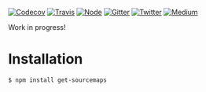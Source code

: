 [![Codecov](https://img.shields.io/codecov/c/github/ehmicky/get-sourcemaps.svg?label=tested&logo=codecov&style=popout-square)](https://codecov.io/gh/ehmicky/get-sourcemaps) [![Travis](https://img.shields.io/badge/cross-platform-4cc61e.svg?logo=travis&style=popout-square)](https://travis-ci.org/ehmicky/get-sourcemaps) [![Node](https://img.shields.io/node/v/get-sourcemaps.svg?logo=node.js&style=popout-square)](https://www.npmjs.com/package/get-sourcemaps) [![Gitter](https://img.shields.io/gitter/room/ehmicky/get-sourcemaps.svg?logo=gitter&style=popout-square)](https://gitter.im/ehmicky/get-sourcemaps) [![Twitter](https://img.shields.io/badge/%E2%80%8B-twitter-4cc61e.svg?logo=twitter&style=popout-square)](https://twitter.com/intent/follow?screen_name=ehmicky) [![Medium](https://img.shields.io/badge/%E2%80%8B-medium-4cc61e.svg?logo=medium&style=popout-square)](https://medium.com/@ehmicky)

Work in progress!

# Installation

```bash
$ npm install get-sourcemaps
```
